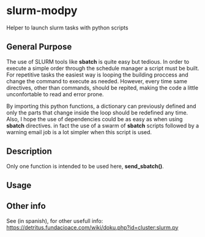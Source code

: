 # slurm-modpy
Helper to launch slurm tasks with python scripts

## General Purpose

The use of SLURM tools like **sbatch** is quite easy but tedious. In order to execute a simple order through the schedule manager a script must be built. For repetitive tasks the easiest way is looping the building proccess and change the command to execute as needed. However, every time same directives, other than commands, should be repited, making the code a little unconfortable to read and error prone.

By importing this python functions, a dictionary can previously defined and only the parts that change inside the loop should be redefined any time. Also, I hope the use of dependencies could be as easy as when using **sbatch** directives. in fact the use of a swarm of **sbatch** scripts followed by a warning email job is a lot simpler when this script is used.

## Description

Only one function is intended to be used here, **send_sbatch()**. 

## Usage

## Other info

See (in spanish), for other usefull info: https://detritus.fundacioace.com/wiki/doku.php?id=cluster:slurm.py 
